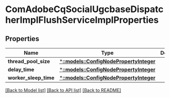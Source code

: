 # ComAdobeCqSocialUgcbaseDispatcherImplFlushServiceImplProperties

## Properties
Name | Type | Description | Notes
------------ | ------------- | ------------- | -------------
**thread_pool_size** | [***::models::ConfigNodePropertyInteger**](configNodePropertyInteger.md) |  | [optional] 
**delay_time** | [***::models::ConfigNodePropertyInteger**](configNodePropertyInteger.md) |  | [optional] 
**worker_sleep_time** | [***::models::ConfigNodePropertyInteger**](configNodePropertyInteger.md) |  | [optional] 

[[Back to Model list]](../README.md#documentation-for-models) [[Back to API list]](../README.md#documentation-for-api-endpoints) [[Back to README]](../README.md)


